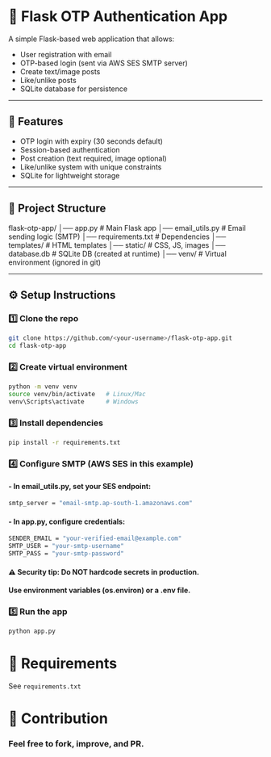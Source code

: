 # 📌 Flask OTP Authentication App

A simple Flask-based web application that allows:  
- User registration with email  
- OTP-based login (sent via AWS SES SMTP server)  
- Create text/image posts  
- Like/unlike posts  
- SQLite database for persistence  

---

## 🚀 Features
- OTP login with expiry (30 seconds default)  
- Session-based authentication  
- Post creation (text required, image optional)  
- Like/unlike system with unique constraints  
- SQLite for lightweight storage  

---

## 📂 Project Structure
flask-otp-app/
│── app.py # Main Flask app
│── email_utils.py # Email sending logic (SMTP)
│── requirements.txt # Dependencies
│── templates/ # HTML templates
│── static/ # CSS, JS, images
│── database.db # SQLite DB (created at runtime)
│── venv/ # Virtual environment (ignored in git)


---

## ⚙️ Setup Instructions

### 1️⃣ Clone the repo
```bash
git clone https://github.com/<your-username>/flask-otp-app.git
cd flask-otp-app
```

### 2️⃣ Create virtual environment
```bash
python -m venv venv
source venv/bin/activate   # Linux/Mac
venv\Scripts\activate      # Windows
```

### 3️⃣ Install dependencies
```bash
pip install -r requirements.txt
```

### 4️⃣ Configure SMTP (AWS SES in this example)
#### - In email_utils.py, set your SES endpoint:
```bash
smtp_server = "email-smtp.ap-south-1.amazonaws.com"
```

#### - In app.py, configure credentials:
```bash
SENDER_EMAIL = "your-verified-email@example.com"
SMTP_USER = "your-smtp-username"
SMTP_PASS = "your-smtp-password"
```

#### ⚠️ Security tip: Do NOT hardcode secrets in production.
#### Use environment variables (os.environ) or a .env file.

### 5️⃣ Run the app
```bash
python app.py
```

# 📌 Requirements
See `requirements.txt`

# 🙌 Contribution
### Feel free to fork, improve, and PR.




